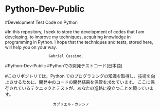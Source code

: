 # Python-Dev-Public
#Development Test Code on Python

#In this repository, I seek to store the development of codes that I am developing, to improve my techniques, acquiring knowledge in programming in Python.  I hope that the techniques and tests, stored here, will help you on your way.

                        Gabriel Cassino.

#Python-Dev-Public
#Pythonでの開発テストコード(日本語)

#このリポジトリでは、Python でのプログラミングの知識を取得し、技術を向上させるために、開発中のコードの開発結果を保管を求めています。 ここに保存されているテクニックとテストが、あなたの進路に役立つことを願っています。
                    
                    　　　 ガブリエル・カッシノ
